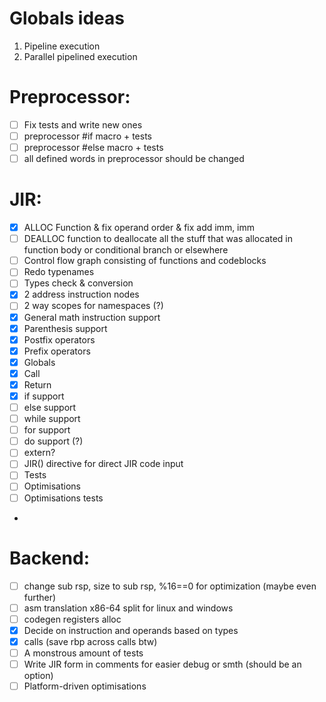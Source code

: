 # Globals ideas

1. Pipeline execution
2. Parallel pipelined execution

# Preprocessor:

- [ ] Fix tests and write new ones
- [ ] preprocessor #if macro + tests
- [ ] preprocessor #else macro + tests
- [ ] all defined words in preprocessor should be changed

# JIR:
- [x] ALLOC Function & fix operand order & fix add imm, imm
- [ ] DEALLOC function to deallocate all the stuff that was allocated in function body or conditional branch or elsewhere
- [ ] Control flow graph consisting of functions and codeblocks
- [ ] Redo typenames
- [ ] Types check & conversion
- [x] 2 address instruction nodes
- [ ] 2 way scopes for namespaces (?)
- [x] General math instruction support
- [x] Parenthesis support
- [x] Postfix operators
- [x] Prefix operators
- [x] Globals
- [x] Call
- [x] Return
- [x] if support
- [ ] else support
- [ ] while support
- [ ] for support
- [ ] do support (?)
- [ ] extern?
- [ ] JIR() directive for direct JIR code input
- [ ] Tests
- [ ] Optimisations
- [ ] Optimisations tests
- 
# Backend:

- [ ] change sub rsp, size to sub rsp, %16==0 for optimization (maybe even further)
- [ ] asm translation x86-64 split for linux and windows
- [ ] codegen registers alloc
- [x] Decide on instruction and operands based on types
- [x] calls (save rbp across calls btw)
- [ ] A monstrous amount of tests
- [ ] Write JIR form in comments for easier debug or smth (should be an option)
- [ ] Platform-driven optimisations
